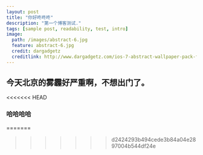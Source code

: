 ```yaml
---
layout: post
title: "你好咚咚咚"
description: "第一个博客测试."
tags: [sample post, readability, test, intro]
image:
  path: /images/abstract-6.jpg
  feature: abstract-6.jpg
  credit: dargadgetz
  creditlink: http://www.dargadgetz.com/ios-7-abstract-wallpaper-pack-for-iphone-5-and-ipod-touch-retina/
---
```


## 今天北京的雾霾好严重啊，不想出门了。
<<<<<<< HEAD
###  哈哈哈哈
=======
>>>>>>> d2424293b494cede3b84a04e2897004b544df24e
